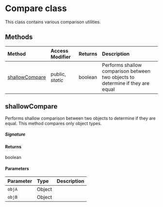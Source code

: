 # Compare class





 
This class contains various comparison utilities. 







## Methods

| Method	   | Access Modifier | Returns	| Description|
|:-------------|:----|:-------|:-----------|
|[shallowCompare](#shallowcompare~98959)     | public, _static_ | boolean | Performs shallow comparison between two objects to determine if they are equal |




## shallowCompare

Performs shallow comparison between two objects to determine if they are equal. This method compares 
only object types. 


##### Signature

#### Returns
boolean

#### Parameters


| Parameter	   | Type    | Description |
|:-------------|:---------------|:------------|
| `objA`    | Object |  |
| `objB`    | Object |  |

